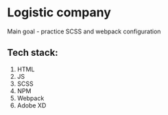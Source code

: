 <h1>Logistic company</h1> 

<p>Main goal - practice SCSS and webpack configuration</p>

<h2>Tech stack:</h2>
<ol>
<li>HTML</li>
<li>JS</li>
<li>SCSS</li>
<li>NPM</li>
<li>Webpack</li>
<li>Adobe XD</li>
</ol>